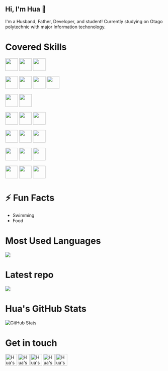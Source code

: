 ## Hi, I'm Hua 👋 

I'm a Husband, Father, Developer, and student! Currently studying on Otago polytechnic with major Information techonology.

# Covered Skills

<a><img height="40" src="https://www.vectorlogo.zone/logos/python/python-ar21.svg"></a>
<a><img height="40" src="https://www.vectorlogo.zone/logos/numpy/numpy-ar21.svg"></a>
<a><img height="40" src="https://www.vectorlogo.zone/logos/pocoo_flask/pocoo_flask-ar21.svg"></a>

<a><img height="40" src="https://www.vectorlogo.zone/logos/linux/linux-ar21.svg"></a>
<a><img height="40" src="https://www.vectorlogo.zone/logos/docker/docker-ar21.svg"></a>
<a><img height="40" src="https://www.vectorlogo.zone/logos/puppet/puppet-ar21.svg"></a>
<a><img height="40" src="https://www.vectorlogo.zone/logos/php/php-ar21.svg"></a>

<a><img height="40" src="https://www.vectorlogo.zone/logos/dotnet/dotnet-ar21.svg"></a>
<a><img height="40" src="https://www.vectorlogo.zone/logos/visualstudio_code/visualstudio_code-ar21.svg"></a>

<a><img height="40" src="https://www.vectorlogo.zone/logos/mongodb/mongodb-ar21.svg"></a>
<a><img height="40" src="https://www.vectorlogo.zone/logos/mysql/mysql-ar21.svg"></a>
<a><img height="40" src="https://www.vectorlogo.zone/logos/mariadb/mariadb-ar21.svg"></a>

<a><img height="40" src="https://www.vectorlogo.zone/logos/github/github-ar21.svg"></a>
<a><img height="40" src="https://www.vectorlogo.zone/logos/gitlab/gitlab-ar21.svg"></a>
<a><img height="40" src="https://www.vectorlogo.zone/logos/git-scm/git-scm-ar21.svg"></a>

<a><img height="40" src="https://www.vectorlogo.zone/logos/w3_html5/w3_html5-ar21.svg"></a>
<a><img height="40" src="https://www.vectorlogo.zone/logos/netlifyapp_watercss/netlifyapp_watercss-ar21.svg"></a>
<a><img height="40" src="https://www.vectorlogo.zone/logos/javascript/javascript-ar21.svg"></a>

<a><img height="40" src="https://www.vectorlogo.zone/logos/reactjs/reactjs-ar21.svg"></a>
<a><img height="40" src="https://www.vectorlogo.zone/logos/getbootstrap/getbootstrap-ar21.svg"></a>
<a><img height="40" src="https://www.vectorlogo.zone/logos/nodejs/nodejs-ar21.svg"></a>

# ⚡ Fun Facts
* Swimming
* Food

# Most Used Languages

<a href="https://github.com/aemooooon">
  <img align="center" src="https://github-readme-stats.vercel.app/api/top-langs/?username=aemooooon&theme=radical" />
</a>

# Latest repo

<a href="https://github.com/aemooooon/Data-Visualization">
  <img align="center" src="https://github-readme-stats.vercel.app/api/pin/?username=aemooooon&repo=Data-Visualization&theme=radical" />
</a> 

# Hua's GitHub Stats

![GitHub Stats](https://github-readme-stats.vercel.app/api?username=aemooooon&hide=["stars"]&show_icons=true&title_color=fff&icon_color=79ff97&text_color=9f9f9f&bg_color=151515)

# Get in touch

<a target="_blank" href="https://github.com/aemooooon/Project-Portfolio/blob/master/assets/img/p/WeChatQRcode.jpg?raw=true">
  <img align="left" alt="Hua's WeChat" width="37" src="https://www.vectorlogo.zone/logos/wechat/wechat-tile.svg" />
</a>
<a target="_blank" href="https://www.linkedin.com/in/hua-wang-739244190/">
  <img align="left" alt="Hua's Linkdein" width="37px" src="https://www.vectorlogo.zone/logos/linkedin/linkedin-icon.svg" />
</a>
<a target="_blank" href="https://github.com/aemooooon">
  <img align="left" alt="Hua's Github" width="37px" src="https://www.vectorlogo.zone/logos/github/github-tile.svg" />
</a>
<a target="_blank" href="https://www.instagram.com/aemooooon/">
  <img align="left" alt="Hua's Instagram" width="37px" src="https://www.vectorlogo.zone/logos/instagram/instagram-icon.svg" />
</a>
<a target="_blank" href="https://www.facebook.com/hua.wang.71">
  <img align="left" alt="Hua's Facebook" width="37px" src="https://www.vectorlogo.zone/logos/facebook/facebook-tile.svg" />
</a>
